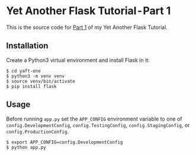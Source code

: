 # Yet Another Flask Tutorial - Part 1

This is the source code for [Part 1](https://medium.com/@jorge.sousapinto/yet-another-flask-tutorial-e2fb84bdcd36) of my Yet Another Flask Tutorial.

## Installation

Create a Python3 virtual environment and install Flask in it:

```
$ cd yaft-one
$ python3 -m venv venv
$ source venv/bin/activate
$ pip install flask
```


## Usage

Before running `app.py` set the `APP_CONFIG` environment variable to one of `config.DevelopmentConfig`, `config.TestingConfig`, `config.StagingConfig`, or `config.ProductionConfig`. 


```
$ export APP_CONFIG=config.DevelopmentConfig
$ python app.py
```


